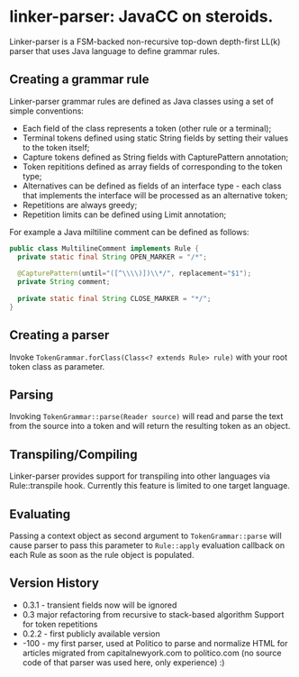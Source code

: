 # linker-parser: JavaCC on steroids.
Linker-parser is a FSM-backed non-recursive top-down depth-first LL(k) parser that uses Java language to define grammar rules. 

## Creating a grammar rule
Linker-parser grammar rules are defined as Java classes using a set of simple conventions:
* Each field of the class represents a token (other rule or a terminal);
* Terminal tokens defined using static String fields by setting their values to the token itself;
* Capture tokens defined as String fields with CapturePattern annotation;
* Token repititions defined as array fields of corresponding to the token type;
* Alternatives can be defined as fields of an interface type - each class that implements the interface will be processed as an alternative token; 
* Repetitions are always greedy;
* Repetition limits can be defined using Limit annotation;

For example a Java miltiline comment can be defined as follows:
```java
public class MultilineComment implements Rule {
  private static final String OPEN_MARKER = "/*";
 
  @CapturePattern(until="([^\\\\)])\\*/", replacement="$1");
  private String comment;
  
  private static final String CLOSE_MARKER = "*/";
}
```
## Creating a parser
Invoke `TokenGrammar.forClass(Class<? extends Rule> rule)` with your root token class as parameter.

## Parsing 
Invoking `TokenGrammar::parse(Reader source)` will read and parse the text from the source into a token and will return the resulting token as an object.

## Transpiling/Compiling
Linker-parser provides support for transpiling into other languages via Rule::transpile hook. Currently this feature is limited to one target language.

## Evaluating
Passing a context object as second argument to `TokenGrammar::parse` will cause parser to pass this parameter to `Rule::apply` evaluation callback on each Rule as soon as the rule object is populated.

## Version History
* 0.3.1 - transient fields now will be ignored
* 0.3 
  major refactoring from recursive to stack-based algorithm
  Support for token repetitions
* 0.2.2 - first publicly available version
* -100 - my first parser, used at Politico to parse and normalize HTML for articles migrated from capitalnewyork.com to politico.com (no source code of that parser was used here, only experience) :)
